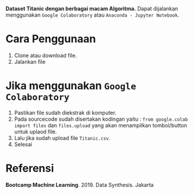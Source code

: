 **Dataset Titanic dengan berbagai macam Algoritma.**
Dapat dijalankan menggunakan `Google Colaboratory` atau `Anaconda - Jupyter Notebook`. 

# **Cara Penggunaan**
1. Clone atau download file.
2. Jalankan file

# **Jika menggunakan `Google Colaboratory`**
1. Pastikan file sudah diekstrak di komputer. 
2. Pada sourcecode sudah disertakan kodingan yaitu : `from google.colab import files` dan `files.upload` yang akan menampilkan tombol/button untuk uplaod file. 
3. Lalu jika sudah upload file `Titanic.csv`. 
4. Selesai

# **Referensi**
**Bootcamp Machine Learning**. 2019. Data Synthesis. Jakarta
